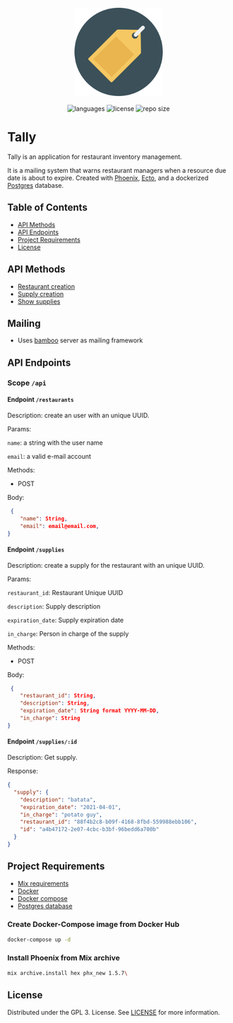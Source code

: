 <p align="center">
    <img src=".github/tally.svg" width="200px" />
    <br/>
    <br/>
    <img src="https://img.shields.io/github/languages/count/vcwild/tally?color=%23FBC86D&style=flat-square" alt="languages" />
    <img src="https://img.shields.io/github/license/vcwild/tally?color=%23FBC86D&style=flat-square" alt="license" />
    <img src="https://img.shields.io/github/repo-size/vcwild/tally?color=%23FBC86D&style=flat-square" alt="repo size" />
</p>

# Tally

Tally is an application for restaurant inventory management.

It is a mailing system that warns restaurant managers when a resource due date is about to expire. Created with [Phoenix](https://hexdocs.pm/phoenix/Mix.Tasks.Phx.New.html), [Ecto](https://hexdocs.pm/ecto/), and a dockerized [Postgres](https://www.postgresql.org/) database.

## Table of Contents

- [API Methods](#API-Methods)
- [API Endpoints](#API-Endpoints)
- [Project Requirements](#Project-Requirements)
- [License](#License)

## API Methods

- [Restaurant creation](#creation)
- [Supply creation](#supplies)
- [Show supplies](#show_supplies)

## Mailing

- Uses [bamboo](https://github.com/thoughtbot/bamboo) server as mailing framework

## API Endpoints

### Scope `/api`

#### Endpoint `/restaurants` <a name="creation" />

Description: create an user with an unique UUID.

Params:

`name`: a string with the user name

`email`: a valid e-mail account

Methods: 

- POST

Body: 

```json
 {
    "name": String,
    "email": email@email.com,
}
```

#### Endpoint `/supplies` <a name="supplies" />

Description: create a supply for the restaurant with an unique UUID.

Params:

`restaurant_id`: Restaurant Unique UUID

`description`: Supply description

`expiration_date`: Supply expiration date

`in_charge`: Person in charge of the supply

Methods: 

- POST

Body: 

```json
 {
    "restaurant_id": String,
    "description": String,
    "expiration_date": String format YYYY-MM-DD,
    "in_charge": String
}
```

#### Endpoint `/supplies/:id` <a name="show_supplies" />

Description: Get supply.

Response:

```json
{
  "supply": {
    "description": "batata",
    "expiration_date": "2021-04-01",
    "in_charge": "potato guy",
    "restaurant_id": "88f4b2c8-b09f-4168-8fbd-559988ebb106",
    "id": "a4b47172-2e07-4cbc-b3bf-96bedd6a700b"
  }
}
```

## Project Requirements

- [Mix requirements](./mix.exs)
- [Docker](https://www.docker.com/)
- [Docker compose](https://docs.docker.com/compose/)
- [Postgres database](https://hub.docker.com/_/postgres)

### Create Docker-Compose image from Docker Hub

```sh
docker-compose up -d
```

### Install Phoenix from Mix archive

```sh
mix archive.install hex phx_new 1.5.7\
```

## License
Distributed under the GPL 3. License. See [LICENSE](/LICENSE) for more information.
